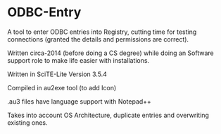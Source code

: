 # ODBC-Entry
A tool to enter ODBC entries into Registry, cutting time for testing connections (granted the details and permissions are correct).

Written circa-2014 (before doing a CS degree) while doing an Software support role to make life easier with installations.

Written in SciTE-Lite Version 3.5.4

Compiled in au2exe tool (to add Icon)

.au3 files have language support with Notepad++


Takes into account OS Architecture, duplicate entries and overwriting existing ones.
